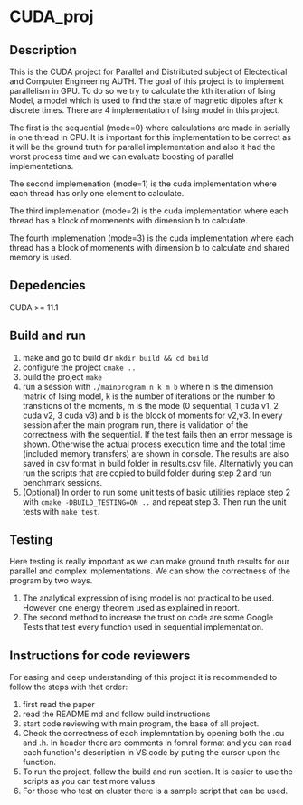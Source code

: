 # CUDA_proj
## Description
This is the CUDA project for Parallel and Distributed subject of Electectical and Computer Engineering AUTH. The goal of 
this project is to implement parallelism in GPU. To do so we try to calculate the kth iteration of Ising Model, a model which is used
to find the state of magnetic dipoles after k discrete times. There are 4 implementation of Ising model in this project. 

The first is the sequential (mode=0) where calculations are made in serially in one thread in CPU. It is important for this implementation to be correct as it will be the ground truth for
parallel implementation and also it had the worst process time and we can evaluate boosting of parallel implementations.

The second implemenation (mode=1) is the cuda implementation where each thread has only one element to calculate.

The third implemenation (mode=2) is the cuda implementation where each thread has a block of momenents with dimension b to calculate.

The fourth implemenation (mode=3) is the cuda implementation where each thread has a block of momenents with dimension b to calculate and shared memory
is used.

## Depedencies
CUDA >= 11.1

## Build and run
1. make and go to build dir ``mkdir build && cd build``
2. configure the project ``cmake ..``
3. build the project ``make``
4. run a session with ``./mainprogram n k m b`` where n is the dimension matrix of Ising model, k is the number of iterations or the number fo transitions of the moments, m is the mode (0 sequential, 1 cuda v1, 2 cuda v2, 3 cuda v3) and b is the block of moments for v2,v3.
In every session after the main program run, there is validation of the correctness with the sequential. If the test fails then an error message is shown. Otherwise 
the actual process execution time and the total time (included memory transfers) are shown in console. The results are also saved in csv format in build folder in results.csv file.
Alternativly you can run the scripts that are copied to build folder during step 2 and run benchmark sessions.
5. (Optional) In order to run some unit tests of basic utilities replace step 2 with ``cmake -DBUILD_TESTING=ON ..`` and repeat step 3. Then run the unit tests with 
``make test``.
## Testing
Here testing is really important as we can make ground truth results for our parallel and complex implementations. We can show the correctness of the program by two ways.
1.  The analytical expression of ising model is not practical to be used. However one energy theorem used as explained in report.
2.  The second method to increase the trust on code are some Google Tests that test every function used in sequential implementation.

## Instructions for code reviewers
For easing and deep understanding of this project it is recommended to follow the steps with that order:
1. first read the paper
2. read the README.md and follow build instructions
3. start code reviewing with main program, the base of all project.
4. Check the correctness of each implemntation by opening both the .cu and .h. In header there are comments in fomral format and you can read each function's description in VS code by puting the cursor upon the function.
5. To run the project, follow the build and run section. It is easier to use the scripts as you can test more values
6. For those who test on cluster there is a sample script that can be used.
